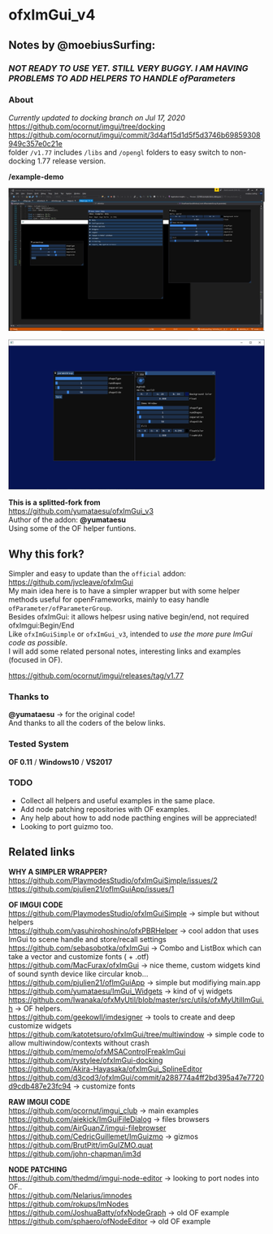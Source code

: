 ofxImGui_v4
=============================

## Notes by @moebiusSurfing:  

### *NOT READY TO USE YET. STILL VERY BUGGY. I AM HAVING PROBLEMS TO ADD HELPERS TO HANDLE ofParameters*  


### About    
*Currently updated to docking branch on Jul 17, 2020*  
https://github.com/ocornut/imgui/tree/docking  
https://github.com/ocornut/imgui/commit/3d4af15d1d5f5d3746b69859308949c357e0c21e  
folder `/v1.77` includes `/libs` and `/opengl` folders to easy switch to non-docking 1.77 release version.  


**/example-demo**  

![image](https://github.com/moebiussurfing/ofxImGui_v4/blob/master/readme_images/screenshot1.PNG?raw=true "readme_images/screenshot1.PNG")  

![image](https://github.com/moebiussurfing/ofxImGui_v4/blob/master/readme_images/screenshot2.PNG?raw=true "readme_images/screenshot2.PNG")  

**This is a splitted-fork from**  
https://github.com/yumataesu/ofxImGui_v3  
Author of the addon: **@yumataesu**  
Using some of the OF helper funtions.  

## Why this fork?
Simpler and easy to update than the `official` addon:  
https://github.com/jvcleave/ofxImGui  
My main idea here is to have a simpler wrapper but with some helper methods useful for openFrameworks, mainly to easy handle `ofParameter/ofParameterGroup`.  
Besides ofxImGui: it allows helpesr using native begin/end, not required ofxImgui:Begin/End  
Like `ofxImGuiSimple` or `ofxImGui_v3`, intended to *use the more pure ImGui code as possible*.  
I will add some related personal notes, interesting links and examples (focused in OF).  


https://github.com/ocornut/imgui/releases/tag/v1.77  

### Thanks to  
**@yumataesu** -> for the original code!  
And thanks to all the coders of the below links.  

### Tested System  
**OF 0.11** / **Windows10** / **VS2017**  

### TODO
- Collect all helpers and useful examples in the same place.  
- Add node patching repositories with OF examples.  
- Any help about how to add node pacthing engines will be appreciated!  
- Looking to port guizmo too.  

## Related links  

**WHY A SIMPLER WRAPPER?**  
https://github.com/PlaymodesStudio/ofxImGuiSimple/issues/2  
https://github.com/pjulien21/ofImGuiApp/issues/1  

**OF IMGUI CODE**  
https://github.com/PlaymodesStudio/ofxImGuiSimple -> simple but without helpers  
https://github.com/yasuhirohoshino/ofxPBRHelper -> cool addon that uses ImGui to scene handle and store/recall settings  
https://github.com/sebasobotka/ofxImGui -> Combo and ListBox which can take a vector<string> and customize fonts ( + .otf)  
https://github.com/MacFurax/ofxImGui -> nice theme, custom widgets kind of sound synth device like circular knob...  
https://github.com/pjulien21/ofImGuiApp -> simple but modifiying main.app  
https://github.com/yumataesu/ImGui_Widgets -> kind of vj widgets  
https://github.com/Iwanaka/ofxMyUtil/blob/master/src/utils/ofxMyUtilImGui.h -> OF helpers.  
https://github.com/geekowll/imdesigner -> tools to create and deep customize widgets  
https://github.com/katotetsuro/ofxImGui/tree/multiwindow -> simple code to allow multiwindow/contexts without crash  
https://github.com/memo/ofxMSAControlFreakImGui  
https://github.com/rystylee/ofxImGui-docking  
https://github.com/Akira-Hayasaka/ofxImGui_SplineEditor  
https://github.com/d3cod3/ofxImGui/commit/a288774a4ff2bd395a47e7720d9cdb487e23fc94 -> customize fonts  

**RAW IMGUI CODE**  
https://github.com/ocornut/imgui_club -> main examples  
https://github.com/aiekick/ImGuiFileDialog -> files browsers  
https://github.com/AirGuanZ/imgui-filebrowser  
https://github.com/CedricGuillemet/ImGuizmo -> gizmos  
https://github.com/BrutPitt/imGuIZMO.quat  
https://github.com/john-chapman/im3d  

**NODE PATCHING**  
https://github.com/thedmd/imgui-node-editor -> looking to port nodes into OF..  
https://github.com/Nelarius/imnodes  
https://github.com/rokups/ImNodes  
https://github.com/JoshuaBatty/ofxNodeGraph -> old OF example  
https://github.com/sphaero/ofNodeEditor -> old OF example  
